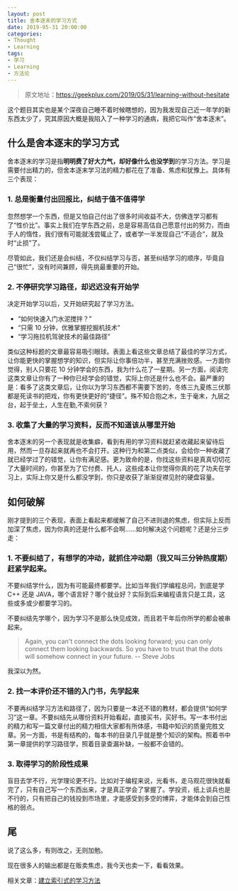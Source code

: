 ```yaml
---
layout: post
title: 舍本逐末的学习方式
date: 2019-05-31 20:00:00
categories:
- Thought
- Learning
tags:
- 学习
- Learning
- 方法论
---
```


> 原文地址：[https://geekplux.com/2019/05/31/learning-without-hesitate ](https://geekplux.com/2019/05/31/learning-without-hesitate)


这个题目其实也是某个深夜自己睡不着时候瞎想的，因为我发现自己近一年学的新东西太少了，究其原因大概是我陷入了一种学习的通病，我把它叫作“舍本逐末”。

## 什么是舍本逐末的学习方式

舍本逐末的学习是指**明明费了好大力气，却好像什么也没学到**的学习方法。学习是需要付出精力的，但舍本逐末学习法的精力都花在了准备、焦虑和犹豫上。具体有三个表现：

### 1. 总是衡量付出回报比，纠结于值不值得学

忽然想学一个东西，但是又怕自己付出了很多时间收益不大，仿佛连学习都有了“性价比”。事实上我们在学东西之前，总是容易高估自己愿意付出的努力，而由于人的惰性，我们很有可能就浅尝辄止了，或者学一半发现自己“不适合”，就及时“止损”了。

尽管如此，我们还是会纠结，不仅纠结学习与否，甚至纠结学习的顺序，毕竟自己“很忙”，没有时间兼顾，得先挑最重要的开始。

### 2. 不停研究学习路径，却迟迟没有开始学

决定开始学习以后，又开始研究起了学习方法。

- “如何快速入门水泥搅拌？”
- “只需 10 分钟，优雅掌握挖掘机技术”
- “学习拖拉机驾驶技术的最佳路径”

类似这种标题的文章最容易吸引眼球。表面上看这些文章总结了最佳的学习方式，让你能更快的掌握想学的知识，但实际让你事倍功半，甚至充满挫败感。一方面你觉得，别人只要花 10 分钟学会的东西，我为什么花了一星期。另一方面，阅读完这类文章让你有了一种你已经学会的错觉，实际上你还是什么也不会。最严重的是：看多了这类文章后，让你以为学习东西都不需要下苦的，冬练三九夏练三伏那都是死读书的把戏，你有更快更好的“捷径”。殊不知合抱之木，生于毫末，九层之台，起于垒土，人生在勤,不索何获？

### 3. 收集了大量的学习资料，反而不知道该从哪里开始

舍本逐末的另一个表现就是收集癖，看到有用的学习资料就赶紧收藏起来留待后用，然而一旦存起来就再也不会打开。这种行为和第二点类似，会给你一种收藏了就已经学过了的错觉，让你有满足感。更为致命的是，你找这些资料是真真切切花了大量时间的，你甚至为了它付费、托人，这些成本让你觉得你真的花了功夫在学习上，实际上你又是什么都没学到，你只是收获了渐渐捉襟见肘的硬盘容量。

## 如何破解

刚才提到的三个表现，表面上看起来都缓解了自己不进则退的焦虑，但实际上反而加深了焦虑，因为你真的还是什么都不会啊……如何解决这个问题呢？还是分三步走：

### 1. 不要纠结了，有想学的冲动，就抓住冲动期（我又叫三分钟热度期）赶紧学起来。

不要纠结学什么，因为有可能最终都要学。比如当年我们学编程总问，到底是学 C++ 还是 JAVA，哪个语言好？哪个就业好？实际到后来编程语言只是工具，这些或多或少都要学习的。

不要纠结先学哪个，因为学习不是那么快见成效，而且若干年后你所学的都会被串起来。

> Again, you can't connect the dots looking forward; you can only connect them looking backwards. So you have to trust that the dots will somehow connect in your future. -- Steve Jobs

我深以为然。

### 2. 找一本评价还不错的入门书，先学起来

不要再纠结学习方法和路径了，因为只要是一本还不错的教材，都会提供“如何学习”这一章。不要纠结先从哪份资料开始看起，直接买书，买好书。写一本书付出的精力和写一篇文章付出的精力相信大家都有所体感，书籍中知识的质量完胜文章。另一方面，书是有结构的，每本书的目录几乎就是整个知识的架构。照着书中第一章提供的学习路径学，照着目录查漏补缺，一般都不会错的。

### 3. 取得学习的阶段性成果

盲目去学不行，光学理论更不行。比如对于编程来说，光看书，走马观花很快就看完了，只有自己写一个东西出来，才是真正学会了掌握了。学投资，纸上谈兵也是不行的，只有把自己的钱投到市场里，才能感受到多空的博弈，才能体会到自己性格的弱点。

## 尾

说了这么多，有则改之，无则加勉。

现在很多人的输出都是在贩卖焦虑，我今天也卖一下，看看效果。



相关文章：[建立索引式的学习方法](https://geekplux.com/2015/12/08/learning-by-index)

